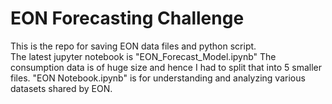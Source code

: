 # EON Forecasting Challenge
This is the repo for saving EON data files and python script.  
The latest jupyter notebook is "EON_Forecast_Model.ipynb"
The consumption data is of huge size and hence I had to split that into 5 smaller files.
"EON Notebook.ipynb" is for understanding and analyzing various datasets shared by EON.
